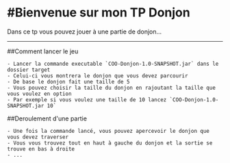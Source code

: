 #Bienvenue sur mon TP Donjon
===================

Dans ce tp vous pouvez jouer à une partie de donjon...

----------

##Comment lancer le jeu

	- Lancer la commande executable `COO-Donjon-1.0-SNAPSHOT.jar` dans le dossier target
	- Celui-ci vous montrera le donjon que vous devez parcourir
	- De base le donjon fait une taille de 5
	- Vous pouvez choisir la taille du donjon en rajoutant la taille que vous voulez en option
	- Par exemple si vous voulez une taille de 10 lancez `COO-Donjon-1.0-SNAPSHOT.jar 10`

##Deroulement d'une partie

 	- Une fois la commande lancé, vous pouvez apercevoir le donjon que vous devez traverser
 	- Vous vous trouvez tout en haut à gauche du donjon et la sortie se trouve en bas à droite
 	- ...
